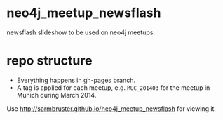 neo4j_meetup_newsflash
======================

newsflash slideshow to be used on neo4j meetups. 

repo structure
==============

* Everything happens in gh-pages branch.
* A tag is applied for each meetup, e.g. `MUC_201403` for the meetup in Munich during March 2014.


Use http://sarmbruster.github.io/neo4j_meetup_newsflash for viewing it.
